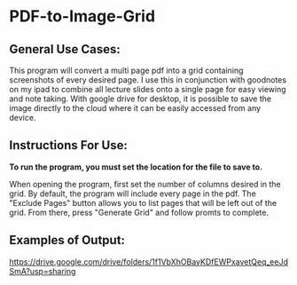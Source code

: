 # PDF-to-Image-Grid
##  General Use Cases:  
This program will convert a multi page pdf into a grid containing screenshots of every desired page. I use this in conjunction with goodnotes on my ipad to combine all lecture slides onto a single page for easy viewing and note taking. With google drive for desktop, it is possible to save the image directly to the cloud where it can be easily accessed from any device.

##  Instructions For Use:
**To run the program, you must set the location for the file to save to.**   

When opening the program, first set the number of columns desired in the grid. By default, the program will include every page in the pdf. The "Exclude Pages" button allows you to list pages that will be left out of the grid. From there, press "Generate Grid" and follow promts to complete.

##  Examples of Output: 
https://drive.google.com/drive/folders/1f1VbXhOBayKDfEWPxavetQeq_eeJdSmA?usp=sharing
